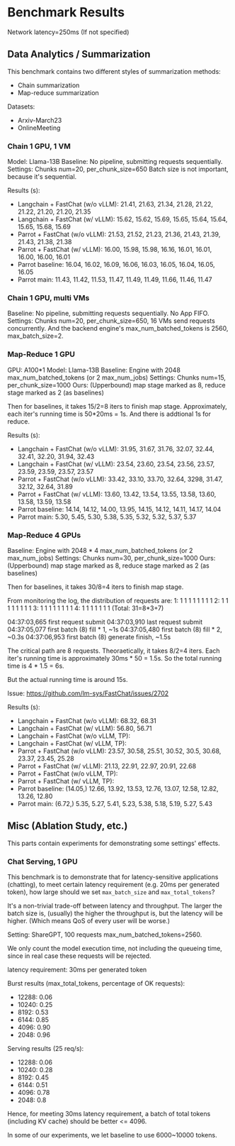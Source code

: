 # Benchmark Results

Network latency=250ms (If not specified)

## Data Analytics / Summarization

This benchmark contains two different styles of summarization methods:
- Chain summarization
- Map-reduce summarization

Datasets:
- Arxiv-March23
- OnlineMeeting

### Chain 1 GPU, 1 VM

Model: Llama-13B
Baseline: No pipeline, submitting requests sequentially.
Settings: Chunks num=20, per_chunk_size=650
Batch size is not important, because it's sequential.

Results (s):
- Langchain + FastChat (w/o vLLM): 21.41, 21.63, 21.34, 21.28, 21.22, 21.22, 21.20, 21.20, 21.35
- Langchain + FastChat (w/ vLLM): 15.62, 15.62, 15.69, 15.65, 15.64, 15.64, 15.65, 15.68, 15.69
- Parrot + FastChat (w/o vLLM): 21.53, 21.52, 21.23, 21.36, 21.43, 21.39, 21.43, 21.38, 21.38
- Parrot + FastChat (w/ vLLM): 16.00, 15.98, 15.98, 16.16, 16.01, 16.01, 16.00, 16.00, 16.01
- Parrot baseline: 16.04, 16.02, 16.09, 16.06, 16.03, 16.05, 16.04, 16.05, 16.05
- Parrot main: 11.43, 11.42, 11.53, 11.47, 11.49, 11.49, 11.66, 11.46, 11.47

### Chain 1 GPU, multi VMs

Baseline: No pipeline, submitting requests sequentially. No App FIFO.
Settings: Chunks num=20, per_chunk_size=650, 16 VMs send requests concurrently.
And the backend engine's max_num_batched_tokens is 2560, max_batch_size=2.


### Map-Reduce 1 GPU

GPU: A100*1
Model: Llama-13B
Baseline: Engine with 2048 max_num_batched_tokens (or 2 max_num_jobs)
Settings: Chunks num=15, per_chunk_size=1000
Ours: (Upperbound) map stage marked as 8, reduce stage marked as 2 (as baselines)

Then for baselines, it takes 15/2=8 iters to finish map stage.
Approximately, each iter's running time is 50*20ms = 1s. And there is addtional 1s for reduce.

Results (s):
- Langchain + FastChat (w/o vLLM): 31.95, 31.67, 31.76, 32.07, 32.44, 32.41, 32.20, 31.94, 32.43
- Langchain + FastChat (w/ vLLM): 23.54, 23.60, 23.54, 23.56, 23.57, 23.59, 23.59, 23.57, 23.57
- Parrot + FastChat (w/o vLLM): 33.42, 33.10, 33.70, 32.64, 3298, 31.47, 32.12, 32.64, 31.89
- Parrot + FastChat (w/ vLLM): 13.60, 13.42, 13.54, 13.55, 13.58, 13.60, 13.58, 13.59, 13.58
- Parrot baseline: 14.14, 14.12, 14.00, 13.95, 14.15, 14.12, 14.11, 14.17, 14.04
- Parrot main: 5.30, 5.45, 5.30, 5.38, 5.35, 5.32, 5.32, 5.37, 5.37

### Map-Reduce 4 GPUs

Baseline: Engine with 2048 * 4 max_num_batched_tokens (or 2 max_num_jobs)
Settings: Chunks num=30, per_chunk_size=1000
Ours: (Upperbound) map stage marked as 8, reduce stage marked as 2 (as baselines)

Then for baselines, it takes 30/8=4 iters to finish map stage.

From monitoring the log, the distribution of requests are:
1: 1 1 1 1 1 1 1 1
2: 1 1 1 1 1 1 1 1
3: 1 1 1 1 1 1 1 1
4: 1 1 1 1 1 1 1
(Total: 31=8*3+7)

04:37:03,665 first request submit
04:37:03,910 last request submit
04:37:05,077 first batch (8) fill * 1, ~1s
04:37:05,480 first batch (8) fill * 2, ~0.3s
04:37:06,953 first batch (8) generate finish, ~1.5s

The critical path are 8 requests. Theoraetically, it takes 8/2=4 iters. Each iter's running time 
is approximately 30ms * 50 = 1.5s. So the total running time is 4 * 1.5 = 6s.

But the actual running time is around 15s.

Issue: https://github.com/lm-sys/FastChat/issues/2702

Results (s):
- Langchain + FastChat (w/o vLLM): 68.32, 68.31
- Langchain + FastChat (w/ vLLM): 56.80, 56.71
- Langchain + FastChat (w/o vLLM, TP):
- Langchain + FastChat (w/ vLLM, TP):
- Parrot + FastChat (w/o vLLM): 23.57, 30.58, 25.51, 30.52, 30.5, 30.68, 23.37, 23.45, 25.28
- Parrot + FastChat (w/ vLLM): 21.13, 22.91, 22.97, 20.91, 22.68
- Parrot + FastChat (w/o vLLM, TP): 
- Parrot + FastChat (w/ vLLM, TP): 
- Parrot baseline: (14.05,) 12.66, 13.92, 13.53, 12.76, 13.07, 12.58, 12.82, 13.26, 12.80
- Parrot main: (6.72,) 5.35, 5.27, 5.41, 5.23, 5.38, 5.18, 5.19, 5.27, 5.43


## Misc (Ablation Study, etc.)

This parts contain experiments for demonstrating some settings' effects.

### Chat Serving, 1 GPU

This benchmark is to demonstrate that for latency-sensitive applications (chatting), to meet 
certain latency requirement (e.g. 20ms per generated token), how large should we set `max_batch_size` and `max_total_tokens`?

It's a non-trivial trade-off between latency and throughput. The larger the batch size is, (usually) the higher the throughput is, but the latency will be higher. (Which means QoS of every user will be worse.)

Setting: ShareGPT, 100 requests max_num_batched_tokens=2560.

We only count the model execution time, not including the queueing time, since in real case 
these requests will be rejected.

latency requirement: 30ms per generated token


Burst results (max_total_tokens, percentage of OK requests):
- 12288: 0.06
- 10240: 0.25
- 8192: 0.53
- 6144: 0.85
- 4096: 0.90
- 2048: 0.96

Serving results (25 req/s):
- 12288: 0.06
- 10240: 0.28
- 8192: 0.45
- 6144: 0.51
- 4096: 0.78
- 2048: 0.8

Hence, for meeting 30ms latency requirement, a batch of total tokens (including KV cache) should be better <= 4096.

In some of our experiments, we let baseline to use 6000~10000 tokens.